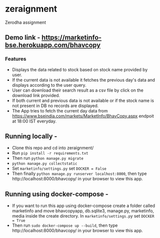 # zeraignment
Zerodha assignment

## Demo link - https://marketinfo-bse.herokuapp.com/bhavcopy
### Features
-  Displays the data related to stock based on stock name provided by user.
-  If the current data is not available it fetches the previous day's data and displays according to the user query.
-  User can download their search result as a csv file by click on the download link provided.
-  If both current and previous data is not available or if the stock name is not present in DB no records are displayed.
-  The App tries to fetch the current day data from https://www.bseindia.com/markets/MarketInfo/BhavCopy.aspx endpoit at 18:00 IST everyday.

## Running locally - 
- Clone this repo and cd into zeraignment/
- Run `pip install -r requirements.txt`
- Then run `python manage.py migrate`
- `python manage.py collectstatic`
- Set `marketinfo/settings.py` set `DOCKER = False`
- Then finally `python manage.py runserver localhost:8000`, then type http://localhost:8000/bhavcopy/ in your browser to view this app.

## Running using docker-compose -
- If you want to run this app using docker-compose create a folder called marketinfo and move bhavcopyapp, db.sqlite3, manage.py, marketinfo, media
inside the create directory. In `marketinfo/settings.p`y set `DOCKER = True`
- Then run `sudo docker-compose up --build`, then type http://localhost:8000/bhavcopy/ in your browser to view this app.
